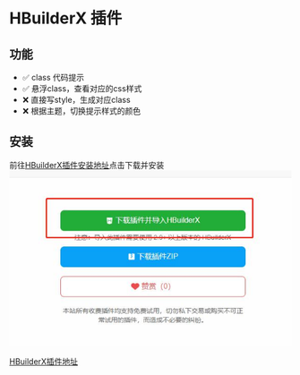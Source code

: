 # HBuilderX 插件

## 功能
- ✅ class 代码提示
- ✅ 悬浮class，查看对应的css样式
- ❌ 直接写style，生成对应class
- ❌ 根据主题，切换提示样式的颜色
## 安装
前往[HBuilderX插件安装地址](https://ext.dcloud.net.cn/plugin?id=14737)点击下载并安装
![](HBuilderX_files/1.jpg)

[HBuilderX插件地址](https://ext.dcloud.net.cn/plugin?id=14737)